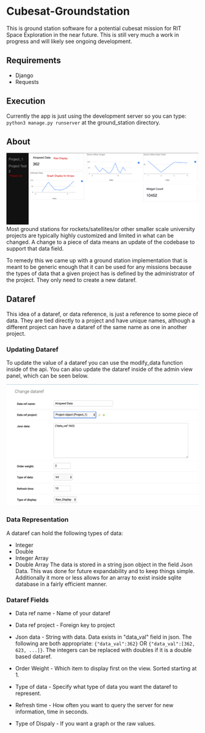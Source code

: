 # Cubesat-Groundstation
This is ground station software for a potential cubesat mission for RIT Space Exploration in the near future.  This is still very much a work in progress and will likely see ongoing development.

## Requirements
- Django
- Requests

## Execution
Currently the app is just using the development server so you can type:
`python3 manage.py runserver` at the ground_station directory.

## About
![Image of Dataref project view](pictures/example.png)
Most ground stations for rockets/satellites/or other smaller scale university projects are typically highly customized and limited in what can be changed.  A change to a piece of data means an update of the codebase to support that data field.

To remedy this we came up with a ground station implementation that is meant to be generic enough that it can be used for any missions because the types of data that a given project has is defined by the administrator of the project.  They only need to create a new dataref.

## Dataref
This idea of a dataref, or data reference, is just a reference to some piece of data.  They are tied directly to a project and have unique names, although a different project can have a dataref of the same name as one in another project.

### Updating Dataref
To update the value of a dataref you can use the modify_data function inside of the api.  You can also update the dataref inside of the admin view panel, which can be seen below.

![Image of Dataref in Admin Panel](pictures/admin_panel.png)

### Data Representation
A dataref can hold the following types of data:
- Integer
- Double
- Integer Array
- Double Array
The data is stored in a string json object in the field Json Data.  This was done for future expandability and to keep things simple.  Additionally it more or less allows for an array to exist inside sqlite database in a fairly efficient manner.

### Dataref Fields
* Data ref name - Name of your dataref
* Data ref project - Foreign key to project
* Json data - String with data.  Data exists in "data_val" field in json. The following are both appropriate: `{"data_val":362}` OR `{"data_val":[362, 623, ...]}`.  The integers can be replaced with doubles if it is a double based dataref.

* Order Weight - Which item to display first on the view.  Sorted starting at 1.
* Type of data - Specify what type of data you want the dataref to represent.
* Refresh time - How often you want to query the server for new information, time in seconds.
* Type of Dispaly - If you want a graph or the raw values.  